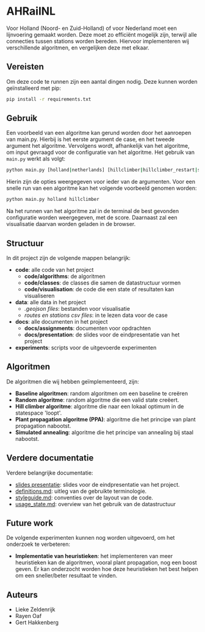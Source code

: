 # AHRailNL
Voor Holland (Noord- en Zuid-Holland) of voor Nederland moet een lijnvoering gemaakt worden. Deze moet zo efficiënt mogelijk zijn, terwijl alle connecties tussen stations worden bereden. Hiervoor implementeren wij verschillende algoritmen, en vergelijken deze met elkaar.

## Vereisten
Om deze code te runnen zijn een aantal dingen nodig. Deze kunnen worden geïnstalleerd met pip:

```bash
pip install -r requirements.txt
```

## Gebruik
Een voorbeeld van een algoritme kan gerund worden door het aanroepen van main.py. Hierbij is het eerste argument de case, en het tweede argument het algoritme. Vervolgens wordt, afhankelijk van het algoritme, om input gevraagd voor de configuratie van het algoritme. Het gebruik van `main.py` werkt als volgt:

```bash
python main.py [holland|netherlands] [hillclimber|hillclimber_restart|simulated_annealing|plant_propagation]
```
Hierin zijn de opties weergegeven voor ieder van de argumenten. Voor een snelle run van een algoritme kan het volgende voorbeeld genomen worden:

```bash
python main.py holland hillclimber
```

Na het runnen van het algoritme zal in de terminal de best gevonden configuratie worden weergegeven, met de score. Daarnaast zal een visualisatie daarvan worden geladen in de browser.

## Structuur
In dit project zijn de volgende mappen belangrijk:
- **code**: alle code van het project
    - **code/algorithms**: de algoritmen
    - **code/classes**: de classes die samen de datastructuur vormen
    - **code/visualisation**: de code die een state of resultaten kan visualiseren
- **data**: alle data in het project
    - *.geojson files*: bestanden voor visualisatie
    - *routes en stations csv files*: in te lezen data voor de case
- **docs**: alle documenten in het project
    - **docs/assignments**: documenten voor opdrachten
    - **docs/presentation**: de slides voor de eindpresentatie van het project
- **experiments**: scripts voor de uitgevoerde experimenten

## Algoritmen
De algoritmen die wij hebben geïmplementeerd, zijn:
- **Baseline algoritmen**: random algoritmen om een baseline te creëren
- **Random algoritme**: random algoritme die een valid state creëert.
- **Hill climber algoritme**: algoritme die naar een lokaal optimum in de statespace 'loopt'.
- **Plant propagation algoritme (PPA)**: algoritme die het principe van plant propagation nabootst.
- **Simulated annealing**: algoritme die het principe van annealing bij staal nabootst.

## Verdere documentatie
Verdere belangrijke documentatie:
- [slides presentatie](docs/presentation/slides.html): slides voor de eindpresentatie van het project.
- [definitions.md](docs/definitions.md): uitleg van de gebruikte terminologie.
- [styleguide.md](docs/styleguide.md): conventies over de layout van de code.
- [usage_state.md](docs/usage_state.md): overview van het gebruik van de datastructuur

## Future work
De volgende experimenten kunnen nog worden uitgevoerd, om het onderzoek te verbeteren:
- **Implementatie van heuristieken**: het implementeren van meer heuristieken kan de algoritmen, vooral plant propagation, nog een boost geven. Er kan onderzocht worden hoe deze heuristieken het best helpen om een sneller/beter resultaat te vinden.

## Auteurs
- Lieke Zeldenrijk
- Rayen Oaf
- Gert Hakkenberg